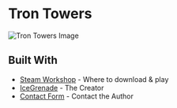 # Tron Towers

![Tron Towers Image](https://steamuserimages-a.akamaihd.net/ugc/159154018273754308/E8EFD6C695403FF633E8368D575796A931B296D8/)

## Built With

* [Steam Workshop](https://steamcommunity.com/sharedfiles/filedetails/?id=873798433) - Where to download & play
* [IceGrenade](https://www.youtube.com/IceGrenade) - The Creator
* [Contact Form](https://docs.google.com/forms/d/e/1FAIpQLSeCJkkgTUAjFjMhckdA7m0d_j_SEVmuHlSsjpW6ZTk-bCtIjQ/viewform?usp=pp_url&entry.1289487558=Just+to+say+Hi) - Contact the Author
